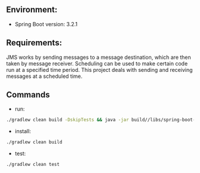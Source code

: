 ## Environment:
- Spring Boot version: 3.2.1

## Requirements:
JMS works by sending messages to a message destination, which are then taken by message receiver. Scheduling can be used to make certain code run at a specified time period. This project deals with sending and receiving messages at a scheduled time.

## Commands
- run: 
```bash
./gradlew clean build -DskipTests && java -jar build//libs/spring-boot-demo-jms-0.0.1.jar
```
- install: 
```bash
./gradlew clean build
```
- test: 
```bash
./gradlew clean test
```
